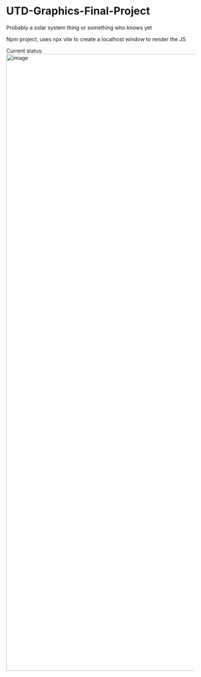 # UTD-Graphics-Final-Project
Probably a solar system thing or something who knows yet


Npm project, uses npx vite to create a localhost window to render the JS


Current status:
<img width="2918" height="1650" alt="image" src="https://github.com/user-attachments/assets/bb5eb1cd-e4cc-4061-a26d-61140c5a8de8" />
